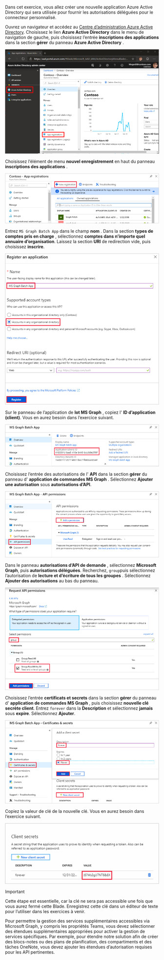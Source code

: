 <!-- markdownlint-disable MD002 MD041 -->

Dans cet exercice, vous allez créer une nouvelle application Azure Active Directory qui sera utilisée pour fournir les autorisations déléguées pour le connecteur personnalisé.

Ouvrez un navigateur et accédez au [Centre d’administration Azure Active Directory](https://aad.portal.azure.com). Choisissez le lien **Azure Active Directory** dans le menu de navigation de gauche, puis choisissez l’entrée **inscriptions des applications** dans la section **gérer** du panneau **Azure Active Directory** .

![Capture d’écran du panneau Azure Active Directory dans le centre d’administration Azure Active Directory](./images/app-reg-preview1.png)

Choisissez l’élément de menu **nouvel enregistrement** en haut du panneau **inscriptions des applications** .

![Capture d’écran du panneau inscriptions des applications dans le centre d’administration Azure Active Directory](./images/app-reg-preview2.png)

Entrez `MS Graph Batch App` dans le champ **nom** . Dans la section **types de comptes pris en charge** , sélectionnez **comptes dans n’importe quel annuaire d’organisation**. Laissez la section **URI** de redirection vide, puis choisissez **inscrire**.

![Capture d’écran du Registre enregistrer une application dans le centre d’administration Azure Active Directory](./images/app-reg-preview3.png)

Sur le panneau de l’application de **lot MS Graph** , copiez l' **ID d’application (client)**. Vous en aurez besoin dans l’exercice suivant.

![Capture d’écran de la page d’application inscrite](./images/app-reg-preview4.png)

Choisissez l’entrée des autorisations de l' **API** dans la section **gérer** du panneau d' **application de commandes MS Graph** . Sélectionnez **Ajouter une autorisation** sous **autorisations d’API**.

![Capture d’écran du panneau autorisations d’API](./images/app-perms-preview1.png)

Dans le panneau **autorisations d’API de demande** , sélectionnez **Microsoft Graph**, puis **autorisations déléguées**. Recherchez, `group`puis sélectionnez l’autorisation de **lecture et d’écriture de tous les groupes** . Sélectionnez **Ajouter des autorisations** au bas du panneau.

 ![Capture d’écran du panneau des autorisations d’API de demande](./images/app-perms-preview2.png)

Choisissez l’entrée **certificats et secrets** dans la section **gérer** du panneau d' **application de commandes MS Graph** , puis choisissez **nouvelle clé secrète client**. Entrez `forever` dans la **Description** et sélectionnez **jamais** sous **expire**. Sélectionnez **Ajouter**.

![Capture d’écran du panneau certificat et secrets](./images/app-key-preview1.png)

Copiez la valeur de clé de la nouvelle clé. Vous en aurez besoin dans l’exercice suivant.

![Capture d’écran de la nouvelle clé secrète client](./images/app-key-preview2.png)

> [!IMPORTANT]
> Cette étape est essentielle, car la clé ne sera pas accessible une fois que vous aurez fermé cette Blade. Enregistrez cette clé dans un éditeur de texte pour l’utiliser dans les exercices à venir.

Pour permettre la gestion des services supplémentaires accessibles via Microsoft Graph, y compris les propriétés Teams, vous devez sélectionner des étendues supplémentaires appropriées pour activer la gestion de services spécifiques. Par exemple, pour étendre notre solution afin de créer des blocs-notes ou des plans de planification, des compartiments et des tâches OneNote, vous devez ajouter les étendues d’autorisation requises pour les API pertinentes.